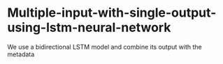 # Multiple-input-with-single-output-using-lstm-neural-network
We use a bidirectional LSTM model and combine its output with the metadata

